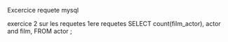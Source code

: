  Excercice requete mysql
 
 exercice 2 sur les requetes
1ere requetes
SELECT count(film_actor), actor and film, FROM actor ;
